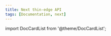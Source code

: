 ```yaml
---
title: Next thin-edge API
tags: [Documentation, next]
---
```


import DocCardList from '@theme/DocCardList';

<DocCardList />
